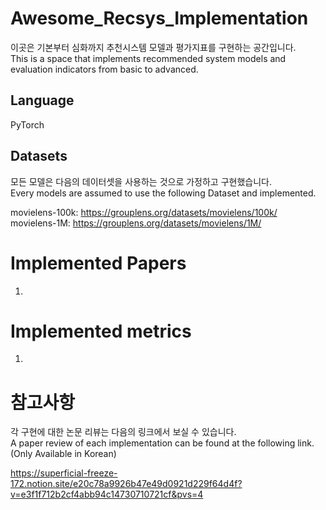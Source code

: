 # Awesome_Recsys_Implementation
이곳은 기본부터 심화까지 추천시스템 모델과 평가지표를 구현하는 공간입니다.<br>
This is a space that implements recommended system models and evaluation indicators from basic to advanced.<br>

## Language
PyTorch<br>

## Datasets
모든 모델은 다음의 데이터셋을 사용하는 것으로 가정하고 구현했습니다.<br>
Every models are assumed to use the following Dataset and implemented.<br>

movielens-100k: https://grouplens.org/datasets/movielens/100k/<br>
movielens-1M: https://grouplens.org/datasets/movielens/1M/<br>

# Implemented Papers
1. 



# Implemented metrics
1.


# 참고사항
각 구현에 대한 논문 리뷰는 다음의 링크에서 보실 수 있습니다.<br>
A paper review of each implementation can be found at the following link. (Only Available in Korean)<br>

https://superficial-freeze-172.notion.site/e20c78a9926b47e49d0921d229f64d4f?v=e3f1f712b2cf4abb94c14730710721cf&pvs=4
